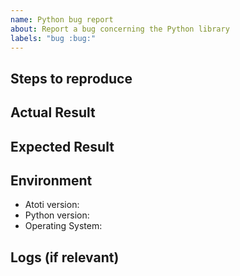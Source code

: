 ```yaml
---
name: Python bug report
about: Report a bug concerning the Python library
labels: "bug :bug:"
---
```


<!--
Thank you for reporting a bug! Please make sure you have searched for similar issues.

By opening an issue, you agree with Atoti's terms of use and privacy policy available at https://www.atoti.io/terms and https://www.atoti.io/privacy-policy
-->

## Steps to reproduce

<!--
Include a code sample and dataset with the issue.
If possible, indicate which cell triggers the error.
-->

## Actual Result

<!--
Include the error message if you have one.
-->

## Expected Result

## Environment

<!--
Add any other versions relevant to your issue.

You may run the following Python code:

import platform
import sys
import atoti

print(f"""
- Atoti: {atoti.__version__}
- Python: {platform.python_version()}
- Operating System: {sys.platform}
""")

-->

- Atoti version:
- Python version:
- Operating System:

## Logs (if relevant)

<!--
You can get your full session logs by calling: `session.logs_tail(0)`.
Include them between HTML tags like that <details><pre>{paste logs here}</pre></details>.
-->
